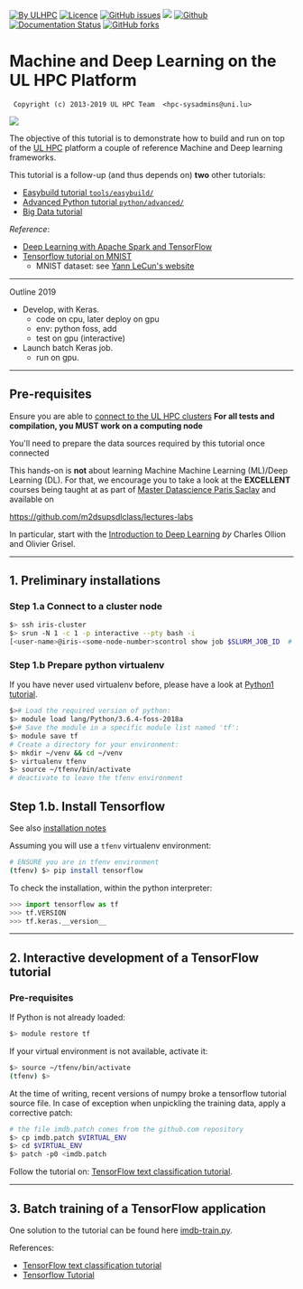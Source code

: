 [![By ULHPC](https://img.shields.io/badge/by-ULHPC-blue.svg)](https://hpc.uni.lu) [![Licence](https://img.shields.io/badge/license-GPL--3.0-blue.svg)](http://www.gnu.org/licenses/gpl-3.0.html) [![GitHub issues](https://img.shields.io/github/issues/ULHPC/tutorials.svg)](https://github.com/ULHPC/tutorials/issues/) [![](https://img.shields.io/badge/slides-PDF-red.svg)](https://github.com/ULHPC/tutorials/raw/devel/deep_learning/slides.pdf) [![Github](https://img.shields.io/badge/sources-github-green.svg)](https://github.com/ULHPC/tutorials/tree/devel/deep_learning/) [![Documentation Status](http://readthedocs.org/projects/ulhpc-tutorials/badge/?version=latest)](http://ulhpc-tutorials.readthedocs.io/en/latest/deep_learning/) [![GitHub forks](https://img.shields.io/github/stars/ULHPC/tutorials.svg?style=social&label=Star)](https://github.com/ULHPC/tutorials)


# Machine and Deep Learning on the UL HPC Platform

     Copyright (c) 2013-2019 UL HPC Team  <hpc-sysadmins@uni.lu>

[![](https://github.com/ULHPC/tutorials/raw/devel/deep_learning/cover_slides.png)](https://github.com/ULHPC/tutorials/raw/devel/deep_learning/slides.pdf)

The objective of this tutorial is to demonstrate how to build and run on top of the [UL HPC](http://hpc.uni.lu) platform a couple of reference Machine and Deep learning frameworks.

This tutorial is a follow-up (and thus depends on) **two** other tutorials:

* [Easybuild tutorial `tools/easybuild/`](http://ulhpc-tutorials.readthedocs.io/en/latest/tools/easybuild/)
* [Advanced Python tutorial `python/advanced/`](https://ulhpc-tutorials.readthedocs.io/en/latest/python/advanced/)
* [Big Data tutorial](https://ulhpc-tutorials.readthedocs.io/en/latest/bigdata/)

_Reference_:

* [Deep Learning with Apache Spark and TensorFlow](https://databricks.com/blog/2016/01/25/deep-learning-with-apache-spark-and-tensorflow.html)
* [Tensorflow tutorial on MNIST](https://www.tensorflow.org/versions/master/get_started/mnist/beginners)
    - MNIST dataset: see [Yann LeCun's website](http://yann.lecun.com/exdb/mnist/)

--------------------
Outline 2019

* Develop, with Keras. 
	- code on cpu, later deploy on gpu
	- env: python foss, add 
	- test on gpu (interactive)
* Launch batch Keras job. 
	- run on gpu.

--------------------
## Pre-requisites ##

Ensure you are able to [connect to the UL HPC clusters](https://hpc.uni.lu/users/docs/access.html)
**For all tests and compilation, you MUST work on a computing node**

You'll need to prepare the data sources required by this tutorial once connected

This hands-on is **not** about learning Machine Machine Learning (ML)/Deep Learning (DL).
For that, we encourage you to take a look at the **EXCELLENT** courses being taught at as part of [Master Datascience Paris Saclay](http://datascience-x-master-paris-saclay.fr/) and available on

https://github.com/m2dsupsdlclass/lectures-labs

In particular, start with the
[Introduction to Deep Learning](https://m2dsupsdlclass.github.io/lectures-labs/slides/01_intro_to_deep_learning/index.html#1) _by_ Charles Ollion and Olivier Grisel.

----------------------------------
## 1. Preliminary installations ##

### Step 1.a Connect to a cluster node

```bash
$> ssh iris-cluster
$> srun -N 1 -c 1 -p interactive --pty bash -i
[<user-name>@iris-<some-node-number>scontrol show job $SLURM_JOB_ID  # sj $SLURM_JOB_ID
```

### Step 1.b Prepare python virtualenv

If you have never used virtualenv before, please have a look at [Python1 tutorial](http://ulhpc-tutorials.readthedocs.io/en/latest/python/basics/).

```bash
$># Load the required version of python:
$> module load lang/Python/3.6.4-foss-2018a
$># Save the module in a specific module list named 'tf': 
$> module save tf
# Create a directory for your environment:
$> mkdir ~/venv && cd ~/venv
$> virtualenv tfenv
$> source ~/tfenv/bin/activate
# deactivate to leave the tfenv environment
```
## Step 1.b. Install Tensorflow

See also [installation notes](https://www.tensorflow.org/install/)

Assuming you will use a `tfenv` virtualenv environment:

```bash
# ENSURE you are in tfenv environment
(tfenv) $> pip install tensorflow
```

To check the installation, within the python interpreter:
```python
>>> import tensorflow as tf
>>> tf.VERSION
>>> tf.keras.__version__
```

-----------------------------------------------------------------
## 2. Interactive development of a TensorFlow tutorial ##

### Pre-requisites

If Python is not already loaded:
```bash
$> module restore tf
```

If your virtual environment is not available, activate it:
```bash
$> source ~/tfenv/bin/activate
(tfenv) $>
```

At the time of writing, recent versions of numpy broke a tensorflow tutorial source file.
In case of exception when unpickling the training data, apply a corrective patch:

```bash
# the file imdb.patch comes from the github.com repository
$> cp imdb.patch $VIRTUAL_ENV  
$> cd $VIRTUAL_ENV
$> patch -p0 <imdb.patch
```

Follow the tutorial on: 
[TensorFlow text classification tutorial](https://www.tensorflow.org/tutorials/keras/basic_text_classification).


-----------------------------------------------------------------
## 3. Batch training of a TensorFlow application ##

One solution to the tutorial can be found here [imdb-train.py](./imdb-train.py).

References:

* [TensorFlow text classification tutorial](https://www.tensorflow.org/tutorials/keras/basic_text_classification)
* [Tensorflow Tutorial](https://www.tensorflow.org/versions/master/get_started/mnist/beginners)



